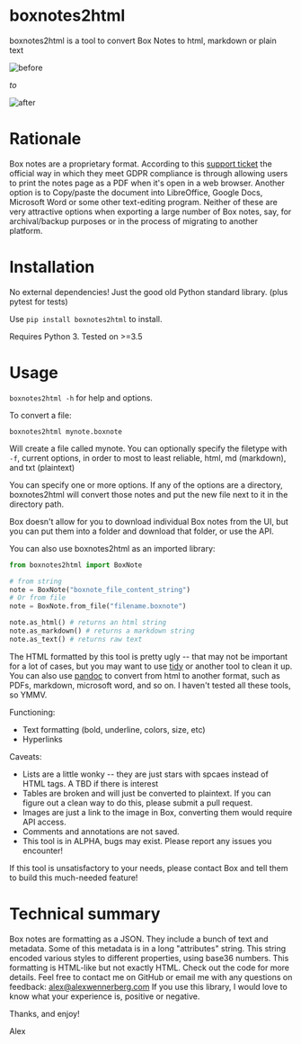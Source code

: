# boxnotes2html

boxnotes2html is a tool to convert Box Notes to html, markdown or plain text

![before](img/before.png)

*to*

![after](img/after.png)

# Rationale

Box notes are a proprietary format. According to this [support ticket](https://community.box.com/t5/Desktop-and-Mobile-Forum/Exporting-Box-Notes/td-p/14834) the official way in which they meet GDPR compliance is through allowing users to print the notes page as a PDF when it's open in a web browser.  Another option is to Copy/paste the document into LibreOffice, Google Docs, Microsoft Word or some other text-editing program. Neither of these are very attractive options when exporting a large number of Box notes, say, for archival/backup purposes or in the process of migrating to another platform.


# Installation

No external dependencies! Just the good old Python standard library. (plus pytest for tests)

Use `pip install boxnotes2html` to install.

Requires Python 3. Tested on >=3.5

# Usage

`boxnotes2html -h` for help and options.

To convert a file:

`boxnotes2html mynote.boxnote`

Will create a file called mynote. You can optionally specify the filetype with `-f`, current options, in order to most to least reliable, html, md (markdown), and txt (plaintext)

You can specify one or more options. If any of the options are a directory, boxnotes2html will convert those notes and put the new file next to it in the directory path.

Box doesn't allow for you to download individual Box notes from the UI, but you can put them into a folder and download that folder, or use the API.

You can also use boxnotes2html as an imported library:

```python
from boxnotes2html import BoxNote

# from string
note = BoxNote("boxnote_file_content_string")
# Or from file
note = BoxNote.from_file("filename.boxnote")

note.as_html() # returns an html string
note.as_markdown() # returns a markdown string
note.as_text() # returns raw text
```

The HTML formatted by this tool is pretty ugly -- that may not be important for a lot of cases, but you may want to use [tidy](http://www.html-tidy.org/) or another tool to clean it up. You can also use [pandoc](https://pandoc.org/) to convert from html to another format, such as PDFs, markdown, microsoft word, and so on. I haven't tested all these tools, so YMMV.


Functioning:
* Text formatting (bold, underline, colors, size, etc)
* Hyperlinks

Caveats:
* Lists are a little wonky -- they are just stars with spcaes instead of HTML tags. A TBD if there is interest
* Tables are broken and will just be converted to plaintext. If you can figure out a clean way to do this, please submit a pull request.
* Images are just a link to the image in Box, converting them would require API access.
* Comments and annotations are not saved.
* This tool is in ALPHA, bugs may exist. Please report any issues you encounter!

If this tool is unsatisfactory to your needs, please contact Box and tell them to build this much-needed feature!

# Technical summary

Box notes are formatting as a JSON. They include a bunch of text and metadata. Some of this metadata is in a long "attributes" string. This string encoded various styles to different properties, using base36 numbers. This formatting is HTML-like but not exactly HTML. Check out the code for more details. Feel free to contact me on GitHub or email me with any questions on feedback: alex@alexwennerberg.com If you use this library, I would love to know what your experience is, positive or negative.

Thanks, and enjoy!

Alex

